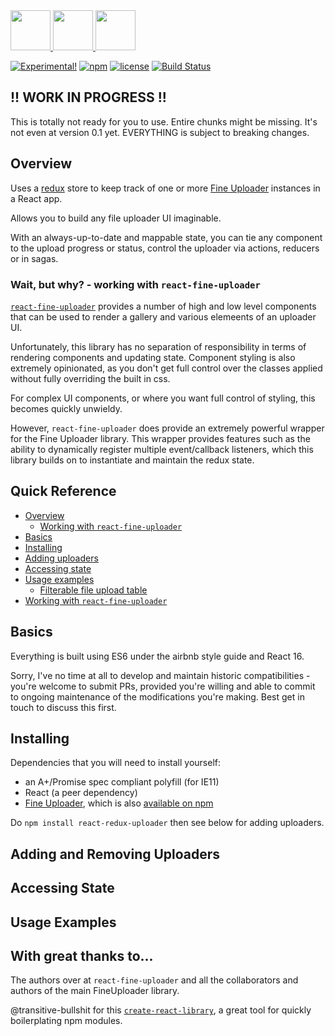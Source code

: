 <a href="http://fineuploader.com">
   <img src="https://cdn.worldvectorlogo.com/logos/react.svg" height="64">
   <img src="https://blobscdn.gitbook.com/v0/b/gitbook-28427.appspot.com/o/spaces%2F-L5K1I1WsuQMZ8ecEuWg%2Favatar.png?generation=1518623866348435&alt=media" height="64">
   <img src="https://encrypted-tbn0.gstatic.com/images?q=tbn:ANd9GcQ6Wc1n4yD3zD7zmXE6NaZDwUXwV8JMPcoMrc8FcbqceY0glqgkDg" height="64">
</a>

[![Experimental!](https://img.shields.io/badge/wildly-experimental_%F0%9F%94%AC-ff69b4.svg)]()
[![npm](https://img.shields.io/npm/v/react-redux-uploader.svg)](https://www.npmjs.com/package/react-redux-uploader)
[![license](https://img.shields.io/badge/license-MIT-brightgreen.svg)](LICENSE)
[![Build Status](https://travis-ci.org/thclark/react-redux-uploader.svg?branch=master)](https://travis-ci.org/thclark/react-redux-uploader)

## !! WORK IN PROGRESS !!

This is totally not ready for you to use. Entire chunks might be missing. It's not even at version 0.1 yet. EVERYTHING is subject to breaking changes.

## Overview

Uses a [redux]() store to keep track of one or more [Fine Uploader](http://fineuploader.com) instances in a React app.

Allows you to build any file uploader UI imaginable.

With an always-up-to-date and mappable state, you can tie any component to the upload progress or status, control the uploader via actions, reducers or in sagas.

### Wait, but why? - working with `react-fine-uploader`  

[`react-fine-uploader`](https://github.com/FineUploader/react-fine-uploader) provides a number of high and low level components that can be used to render a gallery and various elemeents of an uploader UI.

Unfortunately, this library has no separation of responsibility in terms of rendering components and updating state. Component styling is also extremely opinionated, as you don't get full control over the classes applied without fully overriding the built in css.

For complex UI components, or where you want full control of styling, this becomes quickly unwieldy.

However, `react-fine-uploader` does provide an extremely powerful wrapper for the Fine Uploader library. This wrapper provides features such as the ability to dynamically register multiple event/callback listeners, which this library builds on to instantiate and maintain the redux state.

## Quick Reference
- [Overview](#overview)
   - [Working with `react-fine-uploader`](#wait-but-why-working-with-react-fine-uploader)
- [Basics](#basics)
- [Installing](#installing)
- [Adding uploaders](#adding-uploaders)
- [Accessing state](#accessing-state)
- [Usage examples](#usage-examples)
   - [Filterable file upload table](#filterable-file-upload-table)
- [Working with `react-fine-uploader`](#working-with-react-fine-uploader)

## Basics

Everything is built using ES6 under the airbnb style guide and React 16.

Sorry, I've no time at all to develop and maintain historic compatibilities - you're welcome to submit PRs, provided you're willing and able to commit to ongoing maintenance of the modifications you're making. Best get in touch to discuss this first.

## Installing

Dependencies that you will need to install yourself: 
- an A+/Promise spec compliant polyfill (for IE11)
- React (a peer dependency)
- [Fine Uploader](https://github.com/FineUploader/fine-uploader), which is also [available on npm](https://www.npmjs.com/package/fine-uploader)

Do `npm install react-redux-uploader` then see below for adding uploaders.

## Adding and Removing Uploaders

## Accessing State

## Usage Examples

## With great thanks to...

The authors over at `react-fine-uploader` and all the collaborators and authors of the main FineUploader library.

@transitive-bullshit for this [`create-react-library`](https://github.com/transitive-bullshit/create-react-library), a great tool for quickly boilerplating npm modules.

